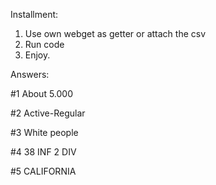Installment:
1. Use own webget as getter or attach the csv
2. Run code
3. Enjoy.

Answers:

#1
About 5.000

#2
Active-Regular

#3
White people

#4
38 INF 2 DIV

#5
CALIFORNIA
